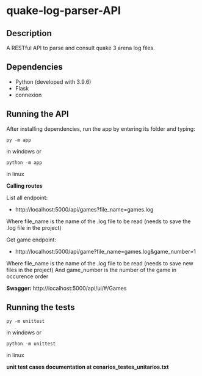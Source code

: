 # quake-log-parser-API

## Description
A RESTful API to parse and consult quake 3 arena log files.

## Dependencies
- Python (developed with 3.9.6)
- Flask
- connexion

## Running the API
After installing dependencies, run the app by entering its folder and typing:
```
py -m app
```
in windows or
```
python -m app
```
in linux

**Calling routes**

List all endpoint:
- http://localhost:5000/api/games?file_name=games.log
  
Where file_name is the name of the .log file to be read (needs to save the .log file in the project)


Get game endpoint:
- http://localhost:5000/api/game?file_name=games.log&game_number=1
  
Where file_name is the name of the .log file to be read (needs to save new files in the project)
And game_number is the number of the game in occurence order

**Swagger:** http://localhost:5000/api/ui/#/Games

## Running the tests
```
py -m unittest
```
in windows or
```
python -m unittest
```
in linux

**unit test cases documentation at cenarios_testes_unitarios.txt**
